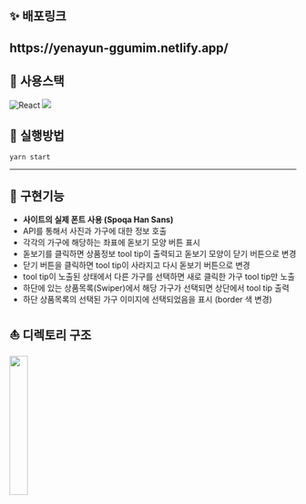 ## ✨ 배포링크
<h2>https://yenayun-ggumim.netlify.app/</h2>

## 🎉 사용스택
![React](https://img.shields.io/badge/-React-61DAFB?&logo=react&logoColor=white)
<img src="https://img.shields.io/badge/TypeScript-3178C6?style=flat-square&logo=TypeScript&logoColor=white"/>

## 🧨 실행방법
``` yarn start ```

---

## 🚀 구현기능
- **사이트의 실제 폰트 사용 (Spoqa Han Sans)**
- API를 통해서 사진과 가구에 대한 정보 호출
- 각각의 가구에 해당하는 좌표에 돋보기 모양 버튼 표시
- 돋보기를 클릭하면 상품정보 tool tip이 출력되고 돋보기 모양이 닫기 버튼으로 변경
- 닫기 버튼을 클릭하면 tool tip이 사라지고 다시 돋보기 버튼으로 변경
- tool tip이 노출된 상태에서 다른 가구를 선택하면 새로 클릭한 가구 tool tip만 노출
- 하단에 있는 상품목록(Swiper)에서 해당 가구가 선택되면 상단에서 tool tip 출력
- 하단 상품목록의 선택된 가구 이미지에 선택되었음을 표시 (border 색 변경)

## ⛵ 디렉토리 구조
<img src="https://user-images.githubusercontent.com/68722179/152388868-714877cf-d092-469d-afd4-f6088fe9f05f.png" width="25%" />
